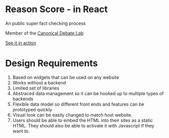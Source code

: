 # Reason Score - in React
An public super fact checking process

Member of the [Canonical Debate Lab](http://github.com/canonical-debate-lab)

[See it in action](https://reasonscore.github.io/reason-score-react/build)

# Design Requirements
1. Based on widgets that can be used on any website
1. Works without a backend
1. Limited set of libraries
1. Abstraced data management so it can be hooked up to multiple types of backends
1. Flexible data model so different front ends and features can be prototyped quickly
1. Visual look can be easily changed to match host website.
1. Users should be able to embed the HTML into their sites as a static HTML. They should also be able to activate it with Javascript if they want to. 